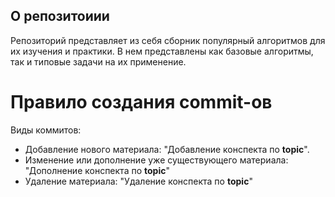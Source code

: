 ## О репозитоиии
Репозиторий представляет из себя  сборник популярный алгоритмов для их изучения и практики.  В нем представлены как базовые алгоритмы, так и типовые задачи на их применение.
# Правило создания commit-ов
Виды коммитов:
- Добавление нового материала: "Добавление конспекта по **topic**".
- Изменение или дополнение уже существующего материала: "Дополнение конспекта по **topic**"
- Удаление материала: "Удаление конспекта по **topic**"
